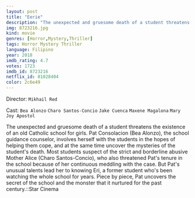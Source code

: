 ```yaml
---
layout: post
title: "Eerie"
description: "The unexpected and gruesome death of a student threatens the existence of an old Catholic school for girls. Pat Consolacion (Bea Alonzo), the school guidance counselor, involves herself with the students in the hopes of helping them cope, and at the same time uncover the mysteries of the student's death. Most students suspect of the strict and borderline abusive Mother Alice (Charo Santos-Concio), who al.."
img: 8723216.jpg
kind: movie
genres: [Horror,Mystery,Thriller]
tags: Horror Mystery Thriller 
language: Filipino
year: 2018
imdb_rating: 4.7
votes: 1723
imdb_id: 8723216
netflix_id: 81028404
color: 2c6e49
---
```

Director: `Mikhail Red`  

Cast: `Bea Alonzo` `Charo Santos-Concio` `Jake Cuenca` `Maxene Magalona` `Mary Joy Apostol` 

The unexpected and gruesome death of a student threatens the existence of an old Catholic school for girls. Pat Consolacion (Bea Alonzo), the school guidance counselor, involves herself with the students in the hopes of helping them cope, and at the same time uncover the mysteries of the student's death. Most students suspect of the strict and borderline abusive Mother Alice (Charo Santos-Concio), who also threatened Pat's tenure in the school because of her continuous meddling with the case. But Pat's unusual talents lead her to knowing Eri, a former student who's been watching the whole school for years. Piece by piece, Pat uncovers the secret of the school and the monster that it nurtured for the past century.::Star Cinema